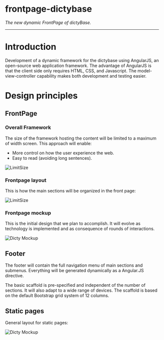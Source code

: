 frontpage-dictybase
===================

*The new dynamic FrontPage of dictyBase.*


---

# Introduction

Development of a dynamic framework for the dictybase using AngularJS, an open-source web application framework. The advantage of AngularJS is that the client side only requires HTML, CSS, and Javascript. The model-view-controller capability makes both development and testing easier. 

# Design principles

## FrontPage

### Overall Framework
The size of the framework hosting the content will be limited to a maximum of width screen. This approach will enable:

- More control on how the user experience the web.
- Easy to read (avoiding long sentences).

![LimitSize](https://github.com/dictyBase/frontpage-dictybase/blob/master/images/newDictyLimitingSize.jpg)

### Frontpage layout
This is how the main sections will be organized in the front page:

![LimitSize](https://github.com/dictyBase/frontpage-dictybase/blob/master/images/newDictyFrontpageLayout.jpg)

### Frontpage mockup
This is the initial design that we plan to accomplish. It will evolve as technology is implemented and as consequence of rounds of interactions.

![Dicty Mockup](https://github.com/dictyBase/frontpage-dictybase/blob/master/images/frontpageNIHmockup.jpg)

## Footer

The footer will contain the full navigation menu of main sections and submenus. Everything will be generated dynamically as a Angular.JS directive.

The basic scaffold is pre-specified and independent of the number of sections. It will also adapt to a wide range of devices. The scaffold is based on the default Bootstrap grid system of 12 columns.

## Static pages
General layout for static pages:

![Dicty Mockup](https://github.com/dictyBase/frontpage-dictybase/blob/master/images/newDictyStatic.jpg)